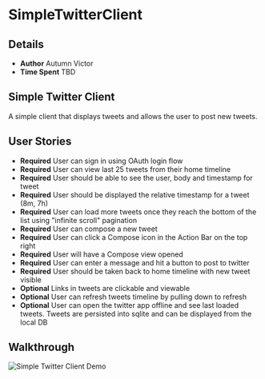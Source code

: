 # SimpleTwitterClient

## Details
- **Author** Autumn Victor
- **Time Spent** TBD

## Simple Twitter Client

A simple client that displays tweets and allows the user to post new tweets.

## User Stories
- **Required** User can sign in using OAuth login flow
- **Required** User can view last 25 tweets from their home timeline
- **Required** User should be able to see the user, body and timestamp for tweet
- **Required** User should be displayed the relative timestamp for a tweet (8m, 7h)
- **Required** User can load more tweets once they reach the bottom of the list using "infinite scroll" pagination
- **Required** User can compose a new tweet
- **Required** User can click a Compose icon in the Action Bar on the top right
- **Required** User will have a Compose view opened
- **Required** User can enter a message and hit a button to post to twitter
- **Required** User should be taken back to home timeline with new tweet visible
- **Optional** Links in tweets are clickable and viewable
- **Optional** User can refresh tweets timeline by pulling down to refresh
- **Optional** User can open the twitter app offline and see last loaded tweets.  Tweets are persisted into sqlite and can be displayed from the local DB

## Walkthrough

![Simple Twitter Client Demo](simple_twitter_demo.gif "Simple Twitter Client Demo") 